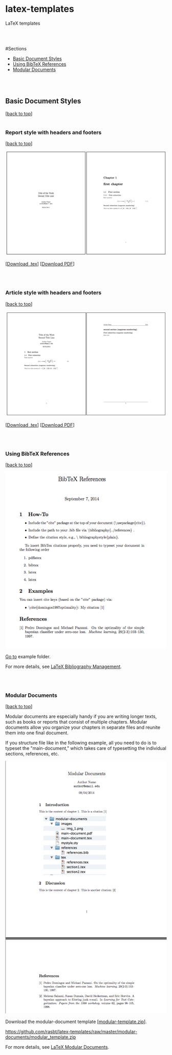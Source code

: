 # latex-templates

LaTeX templates

<br>
<br>

#Sections
- [Basic Document Styles](#basic-document-styles)
- [Using BibTeX References](#using-bibtex-references)
- [Modular Documents](#modular-documents)
<br>
<br>

## Basic Document Styles
[[back to top](#sections)]
<br>
<br>

### Report style with headers and footers
[[back to top](#sections)]


![Report style with headers and footers](./document-styles/images/report_header_footer.png)

[[Download .tex](https://raw.githubusercontent.com/rasbt/latex-templates/master/document-styles/tex/report_header_footer.tex)] [[Download PDF](https://github.com/rasbt/latex-templates/blob/master/document-styles/tex/report_header_footer.pdf?raw=true)]

<br>
<br>

### Article style with headers and footers
[[back to top](#sections)]

![Article style with headers and footers](./document-styles/images/article_header_footer.png)

[[Download .tex](https://raw.githubusercontent.com/rasbt/latex-templates/master/tex/article_header_footer.tex)] [[Download PDF](https://github.com/rasbt/latex-templates/blob/master/document-styles/tex/article_header_footer.pdf?raw=true)]


<br>
<br>


### Using BibTeX References
[[back to top](#sections)]


![](./references/images/references_3.png)

[Go to](./references) example folder.  

For more details, see [LaTeX Bibliography Management](http://en.wikibooks.org/wiki/LaTeX/Bibliography_Management).

<br>
<br>


### Modular Documents
[[back to top](#sections)]

Modular documents are especially handy if you are writing longer texts, such as books or reports that consist of multiple chapters. Modular documents allow you organize your chapters in separate files and reunite them into one final document.

If you structure file like in the following example, all you need to do is to typeset the "main-document," which takes care of typesetting the individual sections, references, etc.

![](./modular-documents/images/example.png)

Download the modular-document template [[modular-template.zip](https://github.com/rasbt/latex-templates/raw/master/modular-documents/modular_template.zip)].

https://github.com/rasbt/latex-templates/raw/master/modular-documents/modular_template.zip

For more details, see [LaTeX Modular Documents](http://en.m.wikibooks.org/wiki/LaTeX/Modular_Documents).
